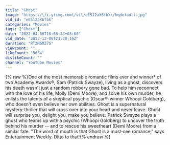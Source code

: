 ```yaml
---
title: "Ghost"
image: "https:\/\/i.ytimg.com\/vi\/eE512aX6fbk\/hqdefault.jpg"
vid_id: "eE512aX6fbk"
categories: "Movies"
tags: ["Ghost"]
date: "2022-04-08T16:08:24+03:00"
vid_date: "2013-12-06T23:38:16Z"
duration: "PT2H6M37S"
viewcount: ""
likeCount: "5654"
dislikeCount: ""
channel: "YouTube Movies"
---
```

{% raw %}One of the most memorable romantic films ever and winner* of two Academy Awards®, Sam (Patrick Swayze), living as a ghost, discovers his death wasn't just a random robbery gone bad. To help him reconnect with the love of his life, Molly (Demi Moore), and solve his own murder, he enlists the talents of a skeptical psychic (Oscar®-winner Whoopi Goldberg), who doesn't even believe her own abilities. Ghost is a supernatural mystery-thriller that will cross over into your heart and never leave. Ghost will surprise you, delight you, make you believe. Patrick Swayze plays a ghost who teams up with a psychic (Whoopi Goldberg) to uncover the truth behind his murder -- and to rescue his sweetheart (Demi Moore) from a similar fate. &quot;The word of mouth is that Ghost is a must-see romance,&quot; says Entertainment Weekly. Ditto to that!{% endraw %}
